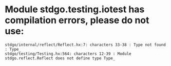 # Module stdgo.testing.iotest has compilation errors, please do not use:
```
stdgo/internal/reflect/Reflect.hx:7: characters 33-38 : Type not found : Type_
stdgo/testing/Testing.hx:564: characters 12-39 : Module stdgo.reflect.Reflect does not define type Type_

```

